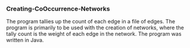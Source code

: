 ### Creating-CoOccurrence-Networks
The program tallies up the count of each edge in a file of edges. The program is primarily to be used with the creation of networks, where the tally count is the weight of each edge in the network. The program was written in Java.
